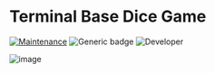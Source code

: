 # Terminal Base Dice Game

[![Maintenance](https://img.shields.io/badge/Maintained%3F-yes-green.svg)](https://GitHub.com/Naereen/StrapDown.js/graphs/commit-activity)
![Generic badge](https://img.shields.io/badge/Development%3f-Ongoing-green.svg)
![Developer](https://img.shields.io/badge/Developer-ChristianJude23-blue)



![image](https://github.com/ChristianJude23/Dice-Game/assets/152279955/1e382bcf-2bf1-4d75-a050-098c015a7322)


